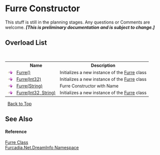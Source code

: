 # Furre Constructor 
This stuff is still in the planning stages. Any questions or Comments are welcome. _**\[This is preliminary documentation and is subject to change.\]**_


## Overload List
&nbsp;<table><tr><th></th><th>Name</th><th>Description</th></tr><tr><td>![Public method](media/pubmethod.gif "Public method")</td><td><a href="M_Furcadia_Net_DreamInfo_Furre__ctor">Furre()</a></td><td>
Initializes a new instance of the <a href="T_Furcadia_Net_DreamInfo_Furre">Furre</a> class</td></tr><tr><td>![Public method](media/pubmethod.gif "Public method")</td><td><a href="M_Furcadia_Net_DreamInfo_Furre__ctor_1">Furre(Int32)</a></td><td>
Initializes a new instance of the <a href="T_Furcadia_Net_DreamInfo_Furre">Furre</a> class</td></tr><tr><td>![Public method](media/pubmethod.gif "Public method")</td><td><a href="M_Furcadia_Net_DreamInfo_Furre__ctor_3">Furre(String)</a></td><td>
Furre Constructor with Name</td></tr><tr><td>![Public method](media/pubmethod.gif "Public method")</td><td><a href="M_Furcadia_Net_DreamInfo_Furre__ctor_2">Furre(Int32, String)</a></td><td>
Initializes a new instance of the <a href="T_Furcadia_Net_DreamInfo_Furre">Furre</a> class</td></tr></table>&nbsp;
<a href="#furre-constructor">Back to Top</a>

## See Also


#### Reference
<a href="T_Furcadia_Net_DreamInfo_Furre">Furre Class</a><br /><a href="N_Furcadia_Net_DreamInfo">Furcadia.Net.DreamInfo Namespace</a><br />